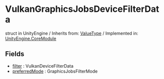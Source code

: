 # VulkanGraphicsJobsDeviceFilterData
struct in UnityEngine
 / Inherits from: <a href="https://docs.unity3d.com/6000.2/Documentation/ScriptReference/ValueType.html">ValueType</a> / Implemented in: <a href="https://docs.unity3d.com/6000.2/Documentation/ScriptReference/UnityEngine.CoreModule.html">UnityEngine.CoreModule</a>

## Fields
- <a href="https://docs.unity3d.com/6000.2/Documentation/ScriptReference/VulkanGraphicsJobsDeviceFilterData-filter.html">filter</a> : VulkanDeviceFilterData
- <a href="https://docs.unity3d.com/6000.2/Documentation/ScriptReference/VulkanGraphicsJobsDeviceFilterData-preferredMode.html">preferredMode</a> : GraphicsJobsFilterMode
